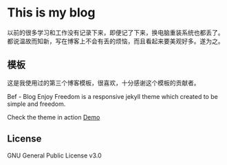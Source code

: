 # This is my blog

以前的很多学习和工作没有记录下来，即便记了下来，换电脑重装系统也都丢了。都说温故而知新，写在博客上不会有丢的烦恼，而且看起来要美观好多。遂为之。

## 模板
这是我使用过的第三个博客模板，很喜欢，十分感谢这个模板的贡献者。

Bef - Blog Enjoy Freedom is a responsive jekyll theme which created to be simple and freedom.

Check the theme in action [Demo](https://artemsheludko.github.io/bef/)


## License

GNU General Public License v3.0


